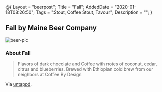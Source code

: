 @{
 Layout = "beerpost";
 Title = "Fall";
 AddedDate = "2020-01-18T08:26:50";
 Tags = "Stout, Coffee Stout, Tavour";
 Description = "";
 }
 

## Fall by Maine Beer Company

![beer-pic]

### About Fall

> Flavors of dark chocolate and Coffee with notes of coconut, cedar, citrus and blueberries. Brewed with Ethiopian cold brew from our neighbors at Coffee By Design

Via [untappd][untappd-url].

[untappd-url]: <https://untappd.com//b/maine-beer-company-fall/2890966>
[beer-pic]: https://jasonpowley.com/assets/img/2020-01-18-fall.jpeg "Fall by Maine Beer Company"
